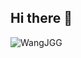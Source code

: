 ## Hi there 👋
<p align="left"> <img src="https://komarev.com/ghpvc/?username=WangJGG&label=Profile%20views&color=0e75b6&style=flat" alt="WangJGG" /> </p>
<!--
**WangJGG/WangJGG** is a ✨ _special_ ✨ repository because its `README.md` (this file) appears on your GitHub profile.

Here are some ideas to get you started:

- 🔭 I’m currently working on ...
- 🌱 I’m currently learning ...
- 👯 I’m looking to collaborate on ...
- 🤔 I’m looking for help with ...
- 💬 Ask me about ...
- 📫 How to reach me: ...
- 😄 Pronouns: ...
- ⚡ Fun fact: ...
-->
